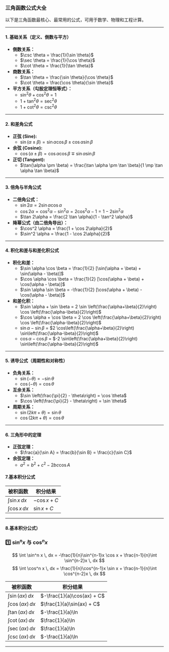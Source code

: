 ### 三角函数公式大全

以下是三角函数最核心、最常用的公式，可用于数学、物理和工程计算。

---

#### 1. 基础关系（定义、倒数与平方）

* **倒数关系：**
    * $\csc \theta = \frac{1}{\sin \theta}$
    * $\sec \theta = \frac{1}{\cos \theta}$
    * $\cot \theta = \frac{1}{\tan \theta}$
* **商数关系：**
    * $\tan \theta = \frac{\sin \theta}{\cos \theta}$
    * $\cot \theta = \frac{\cos \theta}{\sin \theta}$
* **平方关系（勾股定理恒等式）：**
    * $\sin^2 \theta + \cos^2 \theta = 1$
    * $1 + \tan^2 \theta = \sec^2 \theta$
    * $1 + \cot^2 \theta = \csc^2 \theta$

---

#### 2. 和差角公式

* **正弦 (Sine):**
    * $\sin(\alpha \pm \beta) = \sin \alpha \cos \beta \pm \cos \alpha \sin \beta$
* **余弦 (Cosine):**
    * $\cos(\alpha \pm \beta) = \cos \alpha \cos \beta \mp \sin \alpha \sin \beta$
* **正切 (Tangent):**
    * $\tan(\alpha \pm \beta) = \frac{\tan \alpha \pm \tan \beta}{1 \mp \tan \alpha \tan \beta}$

---

#### 3. 倍角与半角公式

* **二倍角公式：**
    * $\sin 2\alpha = 2 \sin \alpha \cos \alpha$
    * $\cos 2\alpha = \cos^2 \alpha - \sin^2 \alpha = 2 \cos^2 \alpha - 1 = 1 - 2 \sin^2 \alpha$
    * $\tan 2\alpha = \frac{2 \tan \alpha}{1 - \tan^2 \alpha}$
* **降幂公式（由二倍角导出）：**
    * $\cos^2 \alpha = \frac{1 + \cos 2\alpha}{2}$
    * $\sin^2 \alpha = \frac{1 - \cos 2\alpha}{2}$

---

#### 4. 积化和差与和差化积公式

* **积化和差：**
    * $\sin \alpha \cos \beta = \frac{1}{2} [\sin(\alpha + \beta) + \sin(\alpha - \beta)]$
    * $\cos \alpha \cos \beta = \frac{1}{2} [\cos(\alpha + \beta) + \cos(\alpha - \beta)]$
    * $\sin \alpha \sin \beta = -\frac{1}{2} [\cos(\alpha + \beta) - \cos(\alpha - \beta)]$
* **和差化积：**
    * $\sin \alpha + \sin \beta = 2 \sin \left(\frac{\alpha+\beta}{2}\right) \cos \left(\frac{\alpha-\beta}{2}\right)$
    * $\cos \alpha + \cos \beta = 2 \cos \left(\frac{\alpha+\beta}{2}\right) \cos \left(\frac{\alpha-\beta}{2}\right)$
    * $\sin \alpha - \sin \beta$ = $2 \cos\left(\frac{\alpha+\beta}{2}\right) \sin\left(\frac{\alpha-\beta}{2}\right)$
    * $\cos \alpha - \cos \beta$ = $-2 \sin\left(\frac{\alpha+\beta}{2}\right) \sin\left(\frac{\alpha-\beta}{2}\right)$

---

#### 5. 诱导公式（周期性和对称性）

* **负角关系：**
    * $\sin (-\theta) = -\sin \theta$
    * $\cos (-\theta) = \cos \theta$
* **互余关系：**
    * $\sin \left(\frac{\pi}{2} - \theta\right) = \cos \theta$
    * $\cos \left(\frac{\pi}{2} - \theta\right) = \sin \theta$
* **周期关系：**
    * $\sin (2k\pi + \theta) = \sin \theta$
    * $\cos (2k\pi + \theta) = \cos \theta$

---

#### 6. 三角形中的定理

* **正弦定理：**
    * $\frac{a}{\sin A} = \frac{b}{\sin B} = \frac{c}{\sin C}$
* **余弦定理：**
    * $a^2 = b^2 + c^2 - 2bc \cos A$
  


#### 7.基本积分公式

| 被积函数 | 积分结果 |
|-----------|-----------|
| $\displaystyle \int \sin x \, dx$ | $-\cos x + C$ |
| $\displaystyle \int \cos x \, dx$ | $\sin x + C$ |



---

#### 8.基本积分公式）

### 1️⃣ $\sin^n x$ 与 $\cos^n x$

$$
\int \sin^n x \, dx = -\frac{1}{n}\sin^{n-1}x \cos x + \frac{n-1}{n}\int \sin^{n-2}x \, dx
$$
$$
\int \cos^n x \, dx = \frac{1}{n}\cos^{n-1}x \sin x + \frac{n-1}{n}\int \cos^{n-2}x \, dx
$$

| 被积函数 | 积分结果 |
|-----------|-----------|
| $\displaystyle \int \sin(ax) \, dx$ | $-\frac{1}{a}\cos(ax) + C$ |
| $\displaystyle \int \cos(ax) \, dx$ | $\frac{1}{a}\sin(ax) + C$ |
| $\displaystyle \int \tan(ax) \, dx$ | $-\frac{1}{a}\ln|\cos(ax)| + C = \frac{1}{a}\ln|\sec(ax)| + C$ |
| $\displaystyle \int \cot(ax) \, dx$ | $\frac{1}{a}\ln|\sin(ax)| + C$ |
| $\displaystyle \int \sec(ax) \, dx$ | $\frac{1}{a}\ln|\sec(ax) + \tan(ax)| + C$ |
| $\displaystyle \int \csc(ax) \, dx$ | $-\frac{1}{a}\ln|\csc(ax) + \cot(ax)| + C$ |
---